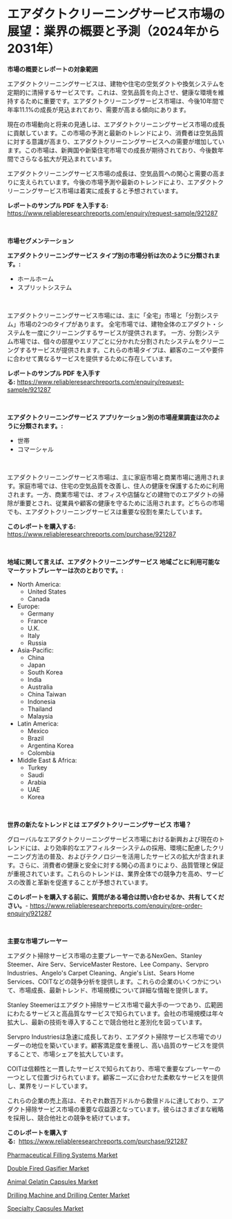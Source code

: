 <p><h1>エアダクトクリーニングサービス市場の展望：業界の概要と予測（2024年から2031年）</h1></p><p><strong>市場の概要とレポートの対象範囲</strong></p>
<p><p>エアダクトクリーニングサービスは、建物や住宅の空気ダクトや換気システムを定期的に清掃するサービスです。これは、空気品質を向上させ、健康な環境を維持するために重要です。エアダクトクリーニングサービス市場は、今後10年間で年率11.1%の成長が見込まれており、需要が高まる傾向にあります。</p><p>現在の市場動向と将来の見通しは、エアダクトクリーニングサービス市場の成長に貢献しています。この市場の予測と最新のトレンドにより、消費者は空気品質に対する意識が高まり、エアダクトクリーニングサービスへの需要が増加しています。この市場は、新興国や新築住宅市場での成長が期待されており、今後数年間でさらなる拡大が見込まれています。</p><p>エアダクトクリーニングサービス市場の成長は、空気品質への関心と需要の高まりに支えられています。今後の市場予測や最新のトレンドにより、エアダクトクリーニングサービス市場は着実に成長すると予想されています。</p></p>
<p><strong>レポートのサンプル PDF を入手する:</strong> <a href="https://www.reliableresearchreports.com/enquiry/request-sample/921287">https://www.reliableresearchreports.com/enquiry/request-sample/921287</a></p>
<p>&nbsp;</p>
<p><strong>市場セグメンテーション</strong></p>
<p><strong>エアダクトクリーニングサービス タイプ別の市場分析は次のように分類されます。:</strong></p>
<p><ul><li>ホールホーム</li><li>スプリットシステム</li></ul></p>
<p>&nbsp;</p>
<p><p>エアダクトクリーニングサービス市場には、主に「全宅」市場と「分割システム」市場の2つのタイプがあります。 全宅市場では、建物全体のエアダクト・システムを一度にクリーニングするサービスが提供されます。 一方、分割システム市場では、個々の部屋やエリアごとに分かれた分割されたシステムをクリーニングするサービスが提供されます。これらの市場タイプは、顧客のニーズや要件に合わせて異なるサービスを提供するために存在しています。</p></p>
<p><strong>レポートのサンプル PDF を入手する:</strong>&nbsp;<a href="https://www.reliableresearchreports.com/enquiry/request-sample/921287">https://www.reliableresearchreports.com/enquiry/request-sample/921287</a></p>
<p>&nbsp;</p>
<p><strong> エアダクトクリーニングサービス アプリケーション別の市場産業調査は次のように分類されます。:</strong></p>
<p><ul><li>世帯</li><li>コマーシャル</li></ul></p>
<p>&nbsp;</p>
<p><p>エアダクトクリーニングサービス市場は、主に家庭市場と商業市場に適用されます。家庭市場では、住宅の空気品質を改善し、住人の健康を保護するために利用されます。一方、商業市場では、オフィスや店舗などの建物でのエアダクトの掃除が重要とされ、従業員や顧客の健康を守るために活用されます。どちらの市場でも、エアダクトクリーニングサービスは重要な役割を果たしています。</p></p>
<p><strong>このレポートを購入する:</strong>&nbsp; <a href="https://www.reliableresearchreports.com/purchase/921287">https://www.reliableresearchreports.com/purchase/921287</a></p>
<p>&nbsp;</p>
<p><strong>地域に関して言えば、エアダクトクリーニングサービス 地域ごとに利用可能なマーケットプレーヤーは次のとおりです。:</strong></p>
<p><ul>
    <li>
        North America:
        <ul>
            <li>United States</li>
            <li>Canada</li>
        </ul>
    </li>
    <li>
        Europe:
        <ul>
            <li>Germany</li>
            <li>France</li>
            <li>U.K.</li>
            <li>Italy</li>
            <li>Russia</li>
        </ul>
    </li>
    <li>
        Asia-Pacific:
        <ul>
            <li>China</li>
            <li>Japan</li>
            <li>South Korea</li>
            <li>India</li>
            <li>Australia</li>
            <li>China Taiwan</li>
            <li>Indonesia</li>
            <li>Thailand</li>
            <li>Malaysia</li>
        </ul>
    </li>
    <li>
        Latin America:
        <ul>
            <li>Mexico</li>
            <li>Brazil</li>
            <li>Argentina Korea</li>
            <li>Colombia</li>
        </ul>
    </li>
    <li>
        Middle East & Africa:
        <ul>
            <li>Turkey</li>
            <li>Saudi</li>
            <li>Arabia</li>
            <li>UAE</li>
            <li>Korea</li>
        </ul>
    </li>
    </ul></p>
<p>&nbsp;</p>
<p><strong>世界の新たなトレンドとは エアダクトクリーニングサービス 市場？</strong></p>
<p><p>グローバルなエアダクトクリーニングサービス市場における新興および現在のトレンドには、より効率的なエアフィルターシステムの採用、環境に配慮したクリーニング方法の普及、およびテクノロジーを活用したサービスの拡大が含まれます。さらに、消費者の健康と安全に対する関心の高まりにより、品質管理と保証が重視されています。これらのトレンドは、業界全体での競争力を高め、サービスの改善と革新を促進することが予想されています。</p></p>
<p><strong>このレポートを購入する前に、質問がある場合は問い合わせるか、共有してください。</strong>- <a href="https://www.reliableresearchreports.com/enquiry/pre-order-enquiry/921287">https://www.reliableresearchreports.com/enquiry/pre-order-enquiry/921287</a></p>
<p>&nbsp;</p>
<p><strong>主要な市場プレーヤー</strong></p>
<p><p>エアダクト掃除サービス市場の主要プレーヤーであるNexGen、Stanley Steemer、Aire Serv、ServiceMaster Restore、Lee Company、Servpro Industries、Angelo's Carpet Cleaning、Angie's List、Sears Home Services、COITなどの競争分析を提供します。これらの企業のいくつかについて、市場成長、最新トレンド、市場規模について詳細な情報を提供します。</p><p>Stanley Steemerはエアダクト掃除サービス市場で最大手の一つであり、広範囲にわたるサービスと高品質なサービスで知られています。会社の市場規模は年々拡大し、最新の技術を導入することで競合他社と差別化を図っています。</p><p>Servpro Industriesは急速に成長しており、エアダクト掃除サービス市場でのリーダーの地位を築いています。顧客満足度を重視し、高い品質のサービスを提供することで、市場シェアを拡大しています。</p><p>COITは信頼性と一貫したサービスで知られており、市場で重要なプレーヤーの一つとして位置づけられています。顧客ニーズに合わせた柔軟なサービスを提供し、業界をリードしています。</p><p>これらの企業の売上高は、それぞれ数百万ドルから数億ドルに達しており、エアダクト掃除サービス市場の重要な収益源となっています。彼らはさまざまな戦略を採用し、競合他社との競争を続けています。</p></p>
<p><strong>このレポートを購入する:</strong>&nbsp;&nbsp;<a href="https://www.reliableresearchreports.com/purchase/921287">https://www.reliableresearchreports.com/purchase/921287</a></p>
<p><p><a href="https://github.com/jodemen/Market-Research-Report-List-1/blob/main/pharmaceutical-filling-systems-market.md">Pharmaceutical Filling Systems Market</a></p><p><a href="https://issuu.com/reportprime-2/docs/double-fired-gasifier-market-size-2030.pptx">Double Fired Gasifier Market</a></p><p><a href="https://github.com/WillieWoodard/Market-Research-Report-List-3/blob/main/animal-gelatin-capsules-market.md">Animal Gelatin Capsules Market</a></p><p><a href="https://issuu.com/reportprime-2/docs/drilling-machine-and-drilling-center-market-size-2">Drilling Machine and Drilling Center Market</a></p><p><a href="https://github.com/Sarissaschmalingtr6fz2739/Market-Research-Report-List-1/blob/main/specialty-capsules-market.md">Specialty Capsules Market</a></p></p>
